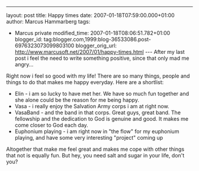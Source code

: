 ---
layout: post
title: Happy times
date: 2007-01-18T07:59:00.000+01:00
author: Marcus Hammarberg
tags:
  - Marcus private
modified_time: 2007-01-18T08:06:51.782+01:00
blogger_id: tag:blogger.com,1999:blog-36533086.post-6976323073099803100
blogger_orig_url: http://www.marcusoft.net/2007/01/happy-times.html ---
After my last post i feel the need to write something positive, since
that only mad me angry...

Right now i feel so good with my life! There are so many things, people
and things to do that makes me happy everyday. Here are a shortlist:

-   <span id="SPELLING_ERROR_0" class="blsp-spelling-error"
    onclick="BLOG_clickHandler(this)">Elin - i am so lucky to
    have met her. We have so much fun together and she alone could be
    the reason for me being happy.
-   <span id="SPELLING_ERROR_1" class="blsp-spelling-error"
    onclick="BLOG_clickHandler(this)">Vasa - i really enjoy the
    Salvation Army corps i am at right now.
-   <span id="SPELLING_ERROR_2" class="blsp-spelling-error"
    onclick="BLOG_clickHandler(this)">VasaBand - and the band in
    that corps. Great guys, great band. The fellowship and the
    dedication to God is <span id="SPELLING_ERROR_3"
    class="blsp-spelling-corrected">genuine and good. It makes me
    come closer to God each day.
-   <span id="SPELLING_ERROR_4"
    class="blsp-spelling-corrected">Euphonium playing - i am
    right now in "the flow" for my <span id="SPELLING_ERROR_5"
    class="blsp-spelling-error"
    onclick="BLOG_clickHandler(this)">euphonium playing, and have
    some very <span id="SPELLING_ERROR_6"
    class="blsp-spelling-corrected">interesting "project" coming
    up

Altogether that make me feel great and makes me cope with other things
that not is equally fun. But hey, you need salt and sugar in your life,
don't you?
